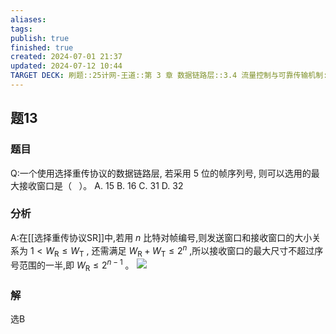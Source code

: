 ```yaml
---
aliases: 
tags: 
publish: true
finished: true
created: 2024-07-01 21:37
updated: 2024-07-12 10:44
TARGET DECK: 刷题::25计网-王道::第 3 章 数据链路层::3.4 流量控制与可靠传输机制::题13
---
```


## 题13
### 题目
Q:一个使用选择重传协议的数据链路层, 若采用 5 位的帧序列号, 则可以选用的最大接收窗口是（ $\;$ ）。
A. 15 B. 16 C. 31 D. 32
### 分析
A:在[[选择重传协议SR]]中,若用 $n$ 比特对帧编号,则发送窗口和接收窗口的大小关系为 $1 < {W}_{\mathrm{R}} \leq  {W}_{\mathrm{T}}$ ,  还需满足 ${W}_{\mathrm{R}} + {W}_{\mathrm{T}} \leq  {2}^{n}$ ,所以接收窗口的最大尺寸不超过序号范围的一半,即 ${W}_{\mathrm{R}} \leq  {2}^{n - 1}$ 。
![](https://img.hwenyi.live/202407121044620.webp)
### 解
选B
<!--ID: 1720753325137-->
